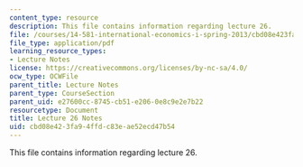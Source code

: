 ```yaml
---
content_type: resource
description: This file contains information regarding lecture 26.
file: /courses/14-581-international-economics-i-spring-2013/cbd08e423fa94ffdc83eae52ecd47b54_MIT14_581S13_classnotes26.pdf
file_type: application/pdf
learning_resource_types:
- Lecture Notes
license: https://creativecommons.org/licenses/by-nc-sa/4.0/
ocw_type: OCWFile
parent_title: Lecture Notes
parent_type: CourseSection
parent_uid: e27600cc-8745-cb51-e206-0e8c9e2e7b22
resourcetype: Document
title: Lecture 26 Notes
uid: cbd08e42-3fa9-4ffd-c83e-ae52ecd47b54
---
```

This file contains information regarding lecture 26.